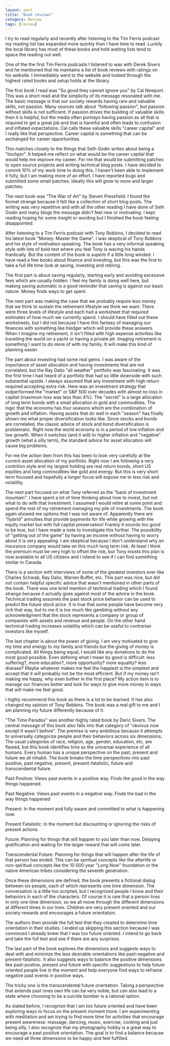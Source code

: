 ```yaml
---
layout: post
title: "Book reviews"
category: Review
tags: [review]
---
```


I try to read regularly and recently after listening to the Tim
Ferris podcast my reading list has expanded more quickly than I have
time to read. Luckily the local library has most of these books and
hold waiting lists tend to space the reading out well.

One of the the first Tim Ferris podcasts I listened to was with Derek
Sivers and he mentioned that he maintains a list of book reviews with
ratings on his website. I immediately went to the website and looked
through the highest rated books and setup holds at the library.

The first book I read was "So good they cannot ignore
you" by Cal Newport. This was a short read and the simplicity of its
message resonated with me. The basic message is that our society
rewards having rare and valuable skills, not passion. Many sources
talk about "following passion", but passion without skills is not
sufficient. If passion drives the building of valuable skills then it
is helpful, but the media often portrays having passion as all that is
required to get a great job and that is harmful and often leads to
confusion and inflated expectations. Cal calls these valuable skills
"career capital" and I really like that perspective. Career capital is
something that can be exchanged for career opportunities.

This matches closely to the things that Seth Godin writes about being
a "linchpin". It helped me reflect on what would be the career capital
that would help me improve my career. For me that would be submitting
patches to open source projects and writing technical blog posts. I
have decided to commit 10% of my work time to doing this. I haven't
been able to implement it fully, but I am making more of an effort. I
have reported bugs and submitted some small patches. Ideally this will
grow to more and larger patches.

The next book was "The War of Art" by Steven Pressfield. I found the
format strange because it felt like a collection of short blog
posts. The writing was very repetitive and with all the other reading
I have done of Seth Godin and many blogs the message didn't feel new
or motivating. I kept reading hoping for some insight or wording but I
finished the book feeling disappointed.

After listening to a Tim Ferris podcast with Tony Robbins, I decided
to read his latest book "Money: Master the Game". I was skeptical of
Tony Robbins and his style of motivation speaking. The book has a very
informal speaking style with lots of bold text where you feel Tony is
waving his hands frantically. But the content of the book is superb if
a little long winded. I have read a few books about finance and
investing, but this was the first to take a full life time look at
saving, investing and retiring.

The first part is about saving regularly, starting early and avoiding
excessive fees which are usually hidden. I feel my family is doing
well here, but making saving automatic is a good reminder that saving
is against our basic nature. Money finds ways to get spent.

The next part was making the case that we probably require less money
that we think to sustain the retirement lifestyle we think we
want. There were three levels of lifestyle and each had a worksheet
that required estimates of how much we currently spend. I should have
filled out these worksheets, but I did not because I have this fantasy
of managing our finances with something like hledger which will
provide these answers. When I imagine my retirement, it isn't filled
with high expense activities like travelling the world on a yacht or
having a private jet. Imaging retirement is something I want to do
more of with my family. It will make this kind of planning easier.

The part about investing had some real gems. I was aware of the
importance of asset allocation and having investments that are not
correlated, but the Ray Dalio "all weather" portfolio was
fascinating. It was the first time I had heard of a portfolio that had
so little downside with such substantial upside. I always assumed that
any investment with high return required accepting extra risk. Here
was an investment strategy that outperformed the "market" or S&P 500
over decades with almost no loss in capital (maximum loss was less
than 4%). The "secret" is a large allocation of long term bonds with a
small allocation in gold and commodities. The logic that the economy
has four seasons which are the combination of growth and
inflation. Having assets that do well in each "season" has finally
shown me what proper diversification looks like. Since stocks and
bonds are correlated, the classic advice of stock and bond
diversification is problematic. Right now the world economy is in a
period of low inflation and low growth. When it switches (and it will)
to higher inflation and "negative" growth (what a silly term), the
standard advice for asset allocation will cause big problems.

For me the action item from this has been to look very carefully at
the current asset allocation of my portfolio. Right now I am following
a very contrition style and my largest holding are real return bonds,
short US equities and long commodities like gold and energy. But this
is very short term focused and hopefully a longer focus will expose me
to less risk and volatility.

The next part focused on what Tony referred as the "back of investment
mountain". I have spent a lot of time thinking about how to invest,
but not what to do with that investment. I assumed I would retire at
some point and spend the rest of my retirement managing my pile of
investments. The book again showed me options that I was not aware
of. Apparently there are "hybrid" annuities that provide payments for
life while growing with the equity market but with full capital
preservation! Frankly it sounds too good to be true, but I have made a
note to investigate this further. The possibility of "getting out of
the game" by having an income without having to worry about it is very
appealing. I am skeptical because I don't understand why an insurance
company would take on this much long term risk. At least I think the
premium must be very high to offset the risk, but Tony insists this
plan is now available to all US citizens and I intend to see if I can
find something similar in Canada.

There is a section with interviews of some of the greatest investors
ever like Charles Schwab, Ray Dalio, Warren Buffet, etc. This part was
nice, but did not contain helpful specific advice that wasn't
mentioned in other parts of the book. There was one brief mention of
technical trading which I found strange because it actually goes
against most of the advice in the book. Technical trading assumes the
past stock price behavior can be used to predict the future stock
price. It is true that some people have become very rich that way, but
to me it is too much like gambling without any acknowledgment that the
stock represents a company or group of companies with assets and
revenue and people. On the other hand technical trading increases
volatility which can be useful to contrarian investors like myself.

The last chapter is about the power of giving. I am very motivated to
give my time and energy to my family and friends but the giving of
money is complicated. All things being equal, I would like any
donations to do the most good possible. Even defining what I mean by
good is difficult: less suffering?, more education?, more opportunity?
more equality? less disease? Maybe whatever makes me feel the happiest
is the simplest and accept that it will probably not be the most
efficient. But if my money isn't making me happy, why even bother in
the first place? My action item is to manage our finances better and
look for ways to give more money in ways that will make me feel
good.

I highly recommend this book as there is a lot to be learned. It has
also changed my opinion of Tony Robbins. The book was a real gift to
me and I am planning my future differently because of it.

"The Time Paradox" was another highly rated book by Deric Sivers. The
central message of this book also falls into that category of "obvious
now except it wasn't before". The premise is very ambitious because it
attempts to universally categorize people and their behaviors across
six dimensions. The usual categories of race, religion, age, gender,
education, etc. are flawed, but this book identifies time as the
universal experience of all humans. Every human has a unique
perspective on the past, present and future we all inhabit. The book
breaks the time perspectives into past positive, past negative,
present, present-fatalistic, future and transcendental future.

Past Positive: Views past events in a positive way. Finds the good in
the way things happened.

Past Negative: Views past events in a negative way. Finds the bad in
the way things happened

Present: In the moment and fully aware and committed to what is
happening now.

Present Fatalistic: In the moment but discounting or ignoring the
risks of present actions

Future: Planning for things that will happen to you later than
now. Delaying gratification and waiting for the larger reward that
will come later.

Transcendental Future: Planning for things that will happen after the
life of that person has ended. This can be spiritual concepts like the
afterlife or non-spiritual concepts like the 10 000 year "Long Now"
foundation or the native American tribes considering the seventh
generation.

Once these dimensions are defined, the book presents a fictional
dialog between six people, each of which represents one time
dimension. The conversation is a little too scripted, but I recognized
people I know and their behaviors in each of the characters. Of course
it is rare that a person lives in only one time dimension, so we all
move through the different dimensions at different times in our
lives. Children are very present oriented and our society rewards and
encourages a future orientation.

The authors then provide the full test that they created to determine
time orientation in their studies. I ended up skipping this section
because I was convinced I already knew that I was too future
oriented. I intend to go back and take the full test and see if there
are any surprises.

The last part of the book explores the dimensions and suggests ways to
deal with and minimize the less desirable orientations like
past-negative and present-fatalistic. It also suggests ways to balance
the positive dimensions like past-postive, present and future with
specific suggestions to help future oriented people live in the moment
and help everyone find ways to reframe negative past events in
positive ways.

The tricky one is the transcendental future orientation. Taking a
perspective that extends past ones own life can be very noble, but can
also lead to a state where choosing to be a suicide bomber is a
rational option.

As stated before, I recognize that I am too future oriented and have
been exploring ways to focus on the present moment more. I am
experimenting with meditation and am trying to find more time for
activities that encourage present awareness: massage, dancing,
music, exercise, cooking and just being silly. I also recognize that
my photography hobby is a great way to encourage a past positive
orientation. The goal is to find a balance because we need all three
dimensions to be happy and feel fulfilled.

